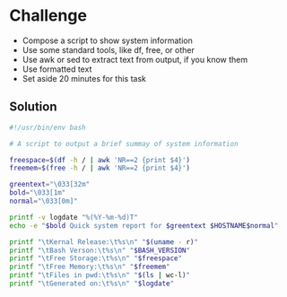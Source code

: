 # Challenge

* Compose a script to show system information
* Use some standard tools, like df, free, or other
* Use awk or sed to extract text from output, if you know them
* Use formatted text
* Set aside 20 minutes for this task

## Solution

```bash
#!/usr/bin/env bash

# A script to output a brief summay of system information

freespace=$(df -h / | awk 'NR==2 {print $4}')
freemem=$(free -h / | awk 'NR==2 {print $4}')

greentext="\033[32m"
bold="\033[1m"
normal="\033[0m]"

printf -v logdate "%(%Y-%m-%d)T"
echo -e "$bold Quick system report for $greentext $HOSTNAME$normal"

printf "\tKernal Release:\t%s\n" "$(uname - r)"
printf "\tBash Verson:\t%s\n" "$BASH_VERSION"
printf "\tFree Storage:\t%s\n" "$freespace"
printf "\tFree Memory:\t%s\n" "$freemem"
printf "\tFiles in pwd:\t%s\n" "$(ls | wc-l)"
printf "\tGenerated on:\t%s\n" "$logdate"
```
